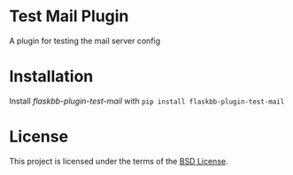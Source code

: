 # Test Mail Plugin

A plugin for testing the mail server config


# Installation

Install *flaskbb-plugin-test-mail* with
``pip install flaskbb-plugin-test-mail``


# License

This project is licensed under the terms of the
[BSD License](https://github.com/sh4nks/flaskbb-plugins/blob/master/LICENSE).
